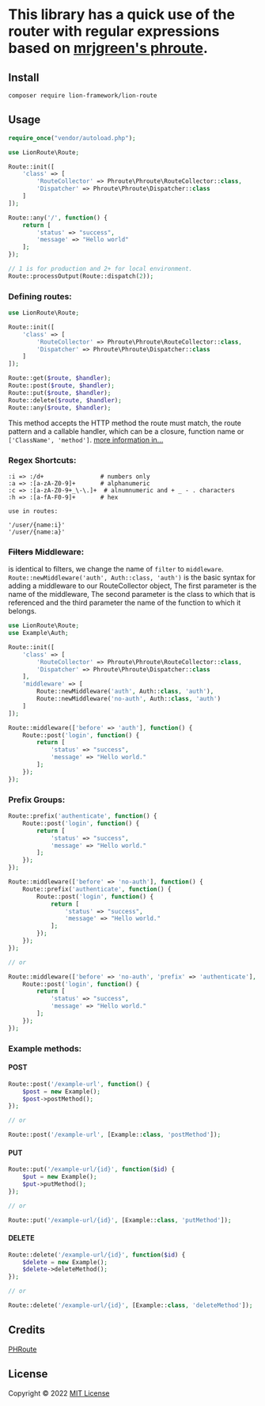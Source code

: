# This library has a quick use of the router with regular expressions based on [mrjgreen's phroute](https://github.com/mrjgreen/phroute).

## Install
```
composer require lion-framework/lion-route
```

## Usage
```php
require_once("vendor/autoload.php");

use LionRoute\Route;

Route::init([
    'class' => [
        'RouteCollector' => Phroute\Phroute\RouteCollector::class,
        'Dispatcher' => Phroute\Phroute\Dispatcher::class
    ]
]);

Route::any('/', function() {
    return [
        'status' => "success",
        'message' => "Hello world"
    ];
});

// 1 is for production and 2+ for local environment.
Route::processOutput(Route::dispatch(2)); 
```

### Defining routes:
```php
use LionRoute\Route;

Route::init([
    'class' => [
        'RouteCollector' => Phroute\Phroute\RouteCollector::class,
        'Dispatcher' => Phroute\Phroute\Dispatcher::class
    ]
]);

Route::get($route, $handler);
Route::post($route, $handler);
Route::put($route, $handler);
Route::delete($route, $handler);
Route::any($route, $handler);
```

This method accepts the HTTP method the route must match, the route pattern and a callable handler, which can be a closure, function name or `['ClassName', 'method']`. [more information in...](https://github.com/mrjgreen/phroute#defining-routes)

### Regex Shortcuts:
```
:i => :/d+                # numbers only
:a => :[a-zA-Z0-9]+       # alphanumeric
:c => :[a-zA-Z0-9+_\-\.]+  # alnumnumeric and + _ - . characters 
:h => :[a-fA-F0-9]+       # hex

use in routes:

'/user/{name:i}'
'/user/{name:a}'
```

### ~~Filters~~ Middleware:
is identical to filters, we change the name of `filter` to `middleware`.
`Route::newMiddleware('auth', Auth::class, 'auth')` is the basic syntax for adding a middleware to our RouteCollector object, The first parameter is the name of the middleware, The second parameter is the class to which that is referenced and the third parameter the name of the function to which it belongs.
```php
use LionRoute\Route;
use Example\Auth;

Route::init([
    'class' => [
        'RouteCollector' => Phroute\Phroute\RouteCollector::class,
        'Dispatcher' => Phroute\Phroute\Dispatcher::class
    ],
    'middleware' => [
        Route::newMiddleware('auth', Auth::class, 'auth'),
        Route::newMiddleware('no-auth', Auth::class, 'auth')
    ]
]);

Route::middleware(['before' => 'auth'], function() {
    Route::post('login', function() {
        return [
            'status' => "success",
            'message' => "Hello world."
        ];
    });
});
```

### Prefix Groups:
```php
Route::prefix('authenticate', function() {
    Route::post('login', function() {
        return [
            'status' => "success",
            'message' => "Hello world."
        ];
    });
});
```

```php
Route::middleware(['before' => 'no-auth'], function() {
    Route::prefix('authenticate', function() {
        Route::post('login', function() {
            return [
                'status' => "success",
                'message' => "Hello world."
            ];
        });
    });
});

// or

Route::middleware(['before' => 'no-auth', 'prefix' => 'authenticate'], function() {
    Route::post('login', function() {
        return [
            'status' => "success",
            'message' => "Hello world."
        ];
    });
});
```

### Example methods:
#### POST
```php
Route::post('/example-url', function() {
    $post = new Example();
    $post->postMethod();
});

// or

Route::post('/example-url', [Example::class, 'postMethod']);
```

#### PUT
```php
Route::put('/example-url/{id}', function($id) {
    $put = new Example();
    $put->putMethod();
});

// or

Route::put('/example-url/{id}', [Example::class, 'putMethod']);
```

#### DELETE
```php
Route::delete('/example-url/{id}', function($id) {
    $delete = new Example();
    $delete->deleteMethod();
});

// or

Route::delete('/example-url/{id}', [Example::class, 'deleteMethod']);
```

## Credits
[PHRoute](https://github.com/mrjgreen/phroute)

## License
Copyright © 2022 [MIT License](https://github.com/Sleon4/Lion-Security/blob/main/LICENSE)